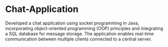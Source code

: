 # Chat-Application 
Developed a chat application using socket programming in Java, incorporating object-oriented programming (OOP) principles and integrating a SQL database for message storage. The application enables real-time communication between multiple clients connected to a central server. 

